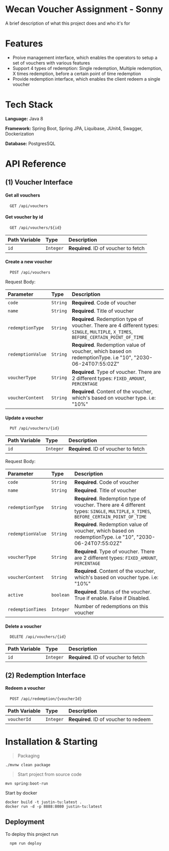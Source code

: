 
# Wecan Voucher Assignment - Sonny

A brief description of what this project does and who it's for


# Features

- Proive management interface, which enables the operators to setup a set of vouchers with various
  features
- Support 4 types of redemption: Single redemption, Multiple redemption, X times redemption, before a certain point of time redemption
- Provide redemption interface, which enables the client redeem a single voucher


# Tech Stack

**Language:** Java 8

**Framework:** Spring Boot, Spring JPA, Liquibase, JUnit4, Swagger, Dockerization

**Database:** PostgresSQL



# API Reference

## (1) Voucher Interface

#### Get all vouchers

```http
  GET /api/vouchers
```


#### Get voucher by id

```http
  GET /api/vouchers/${id}
```

| Path Variable | Type     | Description                       |
| :-------- | :------- | :-------------------------------- |
| `id`      | `Integer` | **Required**. ID of voucher to fetch |

#### Create a new voucher

```http
  POST /api/vouchers
```
Request Body:

| Parameter | Type     | Description                       |
| :-------- | :------- | :-------------------------------- |
| `code`      | `String` | **Required**. Code of voucher |
| `name`      | `String` | **Required**. Title of voucher |
| `redemptionType`      | `String` | **Required**. Redemption type of voucher. There are 4 different types: `SINGLE`, `MULTIPLE`, `X_TIMES`, `BEFORE_CERTAIN_POINT_OF_TIME` |
| `redemptionValue`      | `String` | **Required**. Redemption value of voucher, which based on redemptionType. i.e "10", "2030-06-24T07:55:02Z" |
| `voucherType`      | `String` | **Required**. Type of voucher. There are 2 different types: `FIXED_AMOUNT`, `PERCENTAGE`  |
| `voucherContent`      | `String` | **Required**. Content of the voucher, which's based on voucher type. i.e: "10%"|


#### Update a voucher

```http
  PUT /api/vouchers/{id}
```
| Path Variable | Type     | Description                       |
| :-------- | :------- | :-------------------------------- |
| `id`      | `Integer` | **Required**. ID of voucher to fetch |

Request Body:

| Parameter                 | Type     | Description                       |
| :-------------------------| :------- | :-------------------------------- |
| `code`                    | `String` | **Required**. Code of voucher |
| `name`                    | `String` | **Required**. Title of voucher |
| `redemptionType`          | `String` | **Required**. Redemption type of voucher. There are 4 different types: `SINGLE`, `MULTIPLE`, `X_TIMES`, `BEFORE_CERTAIN_POINT_OF_TIME` |
| `redemptionValue`         | `String` | **Required**. Redemption value of voucher, which based on redemptionType. i.e "10", "2030-06-24T07:55:02Z" |
| `voucherType`             | `String` | **Required**. Type of voucher. There are 2 different types: `FIXED_AMOUNT`, `PERCENTAGE`  |
| `voucherContent`          | `String` | **Required**. Content of the voucher, which's based on voucher type. i.e: "10%"|
| `active`                  | `boolean`| **Required**. Status of the voucher. True if enable. False if Disabled. |
| `redemptionTimes`         | `Integer`| Number of redemptions on this voucher|


#### Delete a voucher

```http
  DELETE /api/vouchers/{id}
```
| Path Variable | Type     | Description                        |
| :-------- | :------- | :--------------------------------      |
| `id`      | `Integer` | **Required**. ID of voucher to fetch  |


## (2) Redemption Interface

#### Redeem a voucher

```http
  POST /api/redemption/{voucherId}
```
| Path Variable     | Type      | Description                            |
| :-----------------| :-------  | :--------------------------------------|
| `voucherId`       | `Integer` | **Required**. ID of voucher to redeem  |

# Installation & Starting

> Packaging
```
./mvnw clean package 
```

>   Start project from source code
```
mvn spring:boot-run
```

Start by docker
```
docker build -t justin-tu:latest .
docker run -d -p 8888:8080 justin-tu:latest
```
## Deployment

To deploy this project run

```bash
  npm run deploy
```

